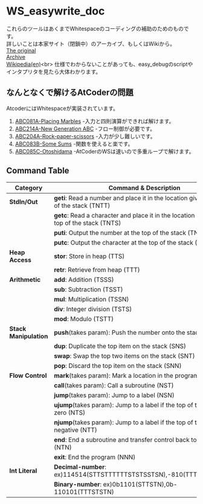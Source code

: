# WS_easywrite_doc
これらのツールはあくまでWhitespaceのコーディングの補助のためのものです。<br>
詳しいことは本家サイト（閉鎖中）のアーカイブ、もしくはWikiから。<br>
[The original](http://compsoc.dur.ac.uk/whitespace/tutorial.php)<br>[Archive](https://web.archive.org/web/20150618184706/http://compsoc.dur.ac.uk/whitespace/tutorial.php)<br>
[Wikipedia(en)](http://compsoc.dur.ac.uk/whitespace/tutorial.php](https://en.wikipedia.org/wiki/Whitespace_(programming_language)))<br>
仕様でわからないことがあっても、easy_debugのscriptやインタプリタを見たら大体わかります。<br>
## なんとなくで解けるAtCoderの問題
AtcoderにはWhitespaceが実装されています。
1. [ABC081A-Placing Marbles](https://atcoder.jp/contests/abc081/tasks/abc081_a) -入力と四則演算ができれば解けます。
2. [ABC214A-New Generation ABC](https://atcoder.jp/contests/abc214/tasks/abc214_a) -フロー制御が必要です。
3. [ABC204A-Rock-paper-scissors](https://atcoder.jp/contests/abc204/tasks/abc204_a) -入力が少し難しいです。
4. [ABC083B-Some Sums](https://atcoder.jp/contests/abc083/tasks/abc083_b) -関数を使えると楽です。
5. [ABC085C-Otoshidama](https://atcoder.jp/contests/abc085/tasks/abc085_c) -AtCoderのWSは速いので多重ループで解けます。
## Command Table
| Category | Command & Description |
|----------|----------------------|
| **StdIn/Out** | **geti**: Read a number and place it in the location given by the top of the stack (TNTT) |
| | **getc**: Read a character and place it in the location given by the top of the stack (TNTS) |
| | **puti**: Output the number at the top of the stack (TNST) |
| | **putc**: Output the character at the top of the stack (TNSS) |
| **Heap Access** | **stor**: Store in heap (TTS) |
| | **retr**: Retrieve from heap (TTT) |
| **Arithmetic** | **add**: Addition (TSSS) |
| | **sub**: Subtraction (TSST) |
| | **mul**: Multiplication (TSSN) |
| | **div**: Integer division (TSTS) |
| | **mod**: Modulo (TSTT) |
| **Stack Manipulation** | **push**(takes param): Push the number onto the stack (SS) |
| | **dup**: Duplicate the top item on the stack (SNS) |
| | **swap**: Swap the top two items on the stack (SNT) |
| | **pop**: Discard the top item on the stack (SNN) |
| **Flow Control** | **mark**(takes param): Mark a location in the program (NSS) |
| | **call**(takes param): Call a subroutine (NST) |
| | **jump**(takes param): Jump to a label (NSN) |
| | **ujump**(takes param): Jump to a label if the top of the stack is zero (NTS) |
| | **njump**(takes param): Jump to a label if the top of the stack is negative (NTT) |
| | **end**: End a subroutine and transfer control back to the caller (NTN) |
| | **exit**: End the program (NNN) |
| **Int Literal** | **Decimal-number**: ex)114514(STTSTTTTTTSTSTSSTSN),-810(TTTSSTSTSTSN)|
||**Binary-number**: ex)0b1101(STTSTN),0b-110101(TTTSTSTN)|
